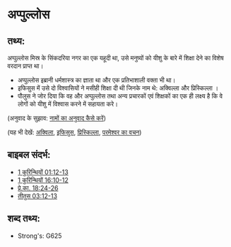 # अप्पुल्लोस #

## तथ्य: ##

अप्पुल्लोस मिस्र के सिंकदरिया नगर का एक यहूदी था, उसे मनुष्यों को यीशु के बारे में शिक्षा देने का विशेष वरदान प्राप्त था।

* अप्पुल्लोस इब्रानी धर्मशास्त्र का ज्ञाता था और एक प्रतिभाशाली वक्ता भी था।
* इफिसुस में उसे दो विश्वासियों ने मसीही शिक्षा दी थी जिनके नाम थे: अक्विल्ला और प्रिस्किल्ला ।
* पौलुस ने जोर दिया कि वह और अप्पुल्लोस तथा अन्य प्रचारकों एवं शिक्षकों का एक ही लक्ष्य है कि वे लोगों को यीशु में विश्वास करने में सहायता करे।

(अनुवाद के सुझाव: [नामों का अनुवाद कैसे करें](rc://en/ta/man/translate/translate-names))

(यह भी देखें: [अक्विला](../names/aquila.md), [इफिसुस](../names/ephesus.md), [प्रिस्किल्ला](../names/priscilla.md), [परमेश्वर का वचन](../kt/wordofgod.md))

## बाइबल संदर्भ: ##

* [1 कुरिन्थियों 01:12-13](rc://en/tn/help/1co/01/12)
* [1 कुरिन्थियों 16:10-12](rc://en/tn/help/1co/16/10)
* [प्रे.का. 18:24-26](rc://en/tn/help/act/18/24)
* [तीतुस 03:12-13](rc://en/tn/help/tit/03/12)

## शब्द तथ्य: ##

* Strong's: G625
